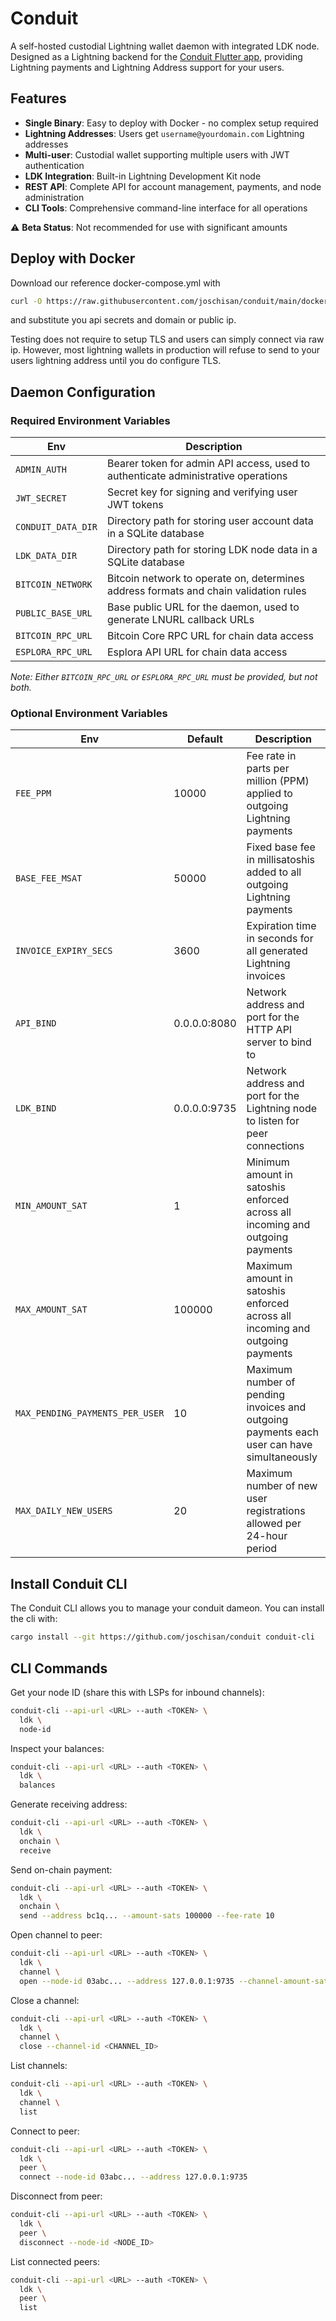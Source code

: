 # Conduit

A self-hosted custodial Lightning wallet daemon with integrated LDK node. Designed as a Lightning backend for the [Conduit Flutter app](https://github.com/joschisan/conduit-app), providing Lightning payments and Lightning Address support for your users.

## Features

- **Single Binary**: Easy to deploy with Docker - no complex setup required
- **Lightning Addresses**: Users get `username@yourdomain.com` Lightning addresses
- **Multi-user**: Custodial wallet supporting multiple users with JWT authentication
- **LDK Integration**: Built-in Lightning Development Kit node
- **REST API**: Complete API for account management, payments, and node administration
- **CLI Tools**: Comprehensive command-line interface for all operations

⚠️ **Beta Status**: Not recommended for use with significant amounts

## Deploy with Docker

Download our reference docker-compose.yml with

```bash
curl -O https://raw.githubusercontent.com/joschisan/conduit/main/docker-compose.yml
```

and substitute you api secrets and domain or public ip. 

Testing does not require to setup TLS and users can simply connect via raw ip. However, most lightning wallets in production will refuse to send to your users lightning address until you do configure TLS.

## Daemon Configuration

### Required Environment Variables

| Env | Description |
|-----|-------------|
| `ADMIN_AUTH` | Bearer token for admin API access, used to authenticate administrative operations |
| `JWT_SECRET` | Secret key for signing and verifying user JWT tokens |
| `CONDUIT_DATA_DIR` | Directory path for storing user account data in a SQLite database |
| `LDK_DATA_DIR` | Directory path for storing LDK node data in a SQLite database |
| `BITCOIN_NETWORK` | Bitcoin network to operate on, determines address formats and chain validation rules |
| `PUBLIC_BASE_URL` | Base public URL for the daemon, used to generate LNURL callback URLs |
| `BITCOIN_RPC_URL` | Bitcoin Core RPC URL for chain data access |
| `ESPLORA_RPC_URL` | Esplora API URL for chain data access |

*Note: Either `BITCOIN_RPC_URL` or `ESPLORA_RPC_URL` must be provided, but not both.*

### Optional Environment Variables

| Env | Default | Description |
|-----|---------|-------------|
| `FEE_PPM` | 10000 | Fee rate in parts per million (PPM) applied to outgoing Lightning payments |
| `BASE_FEE_MSAT` | 50000 | Fixed base fee in millisatoshis added to all outgoing Lightning payments |
| `INVOICE_EXPIRY_SECS` | 3600 | Expiration time in seconds for all generated Lightning invoices |
| `API_BIND` | 0.0.0.0:8080 | Network address and port for the HTTP API server to bind to |
| `LDK_BIND` | 0.0.0.0:9735 | Network address and port for the Lightning node to listen for peer connections |
| `MIN_AMOUNT_SAT` | 1 | Minimum amount in satoshis enforced across all incoming and outgoing payments |
| `MAX_AMOUNT_SAT` | 100000 | Maximum amount in satoshis enforced across all incoming and outgoing payments |
| `MAX_PENDING_PAYMENTS_PER_USER` | 10 | Maximum number of pending invoices and outgoing payments each user can have simultaneously |
| `MAX_DAILY_NEW_USERS` | 20 | Maximum number of new user registrations allowed per 24-hour period |

## Install Conduit CLI

The Conduit CLI allows you to manage your conduit dameon. You can install the cli with:

```bash
cargo install --git https://github.com/joschisan/conduit conduit-cli
```

## CLI Commands

Get your node ID (share this with LSPs for inbound channels):

```bash
conduit-cli --api-url <URL> --auth <TOKEN> \
  ldk \
  node-id
```

Inspect your balances:

```bash
conduit-cli --api-url <URL> --auth <TOKEN> \
  ldk \
  balances
```

Generate receiving address:

```bash
conduit-cli --api-url <URL> --auth <TOKEN> \
  ldk \
  onchain \
  receive
```

Send on-chain payment:

```bash
conduit-cli --api-url <URL> --auth <TOKEN> \
  ldk \
  onchain \
  send --address bc1q... --amount-sats 100000 --fee-rate 10
```

Open channel to peer:

```bash
conduit-cli --api-url <URL> --auth <TOKEN> \
  ldk \
  channel \
  open --node-id 03abc... --address 127.0.0.1:9735 --channel-amount-sats 1000000
```

Close a channel:

```bash
conduit-cli --api-url <URL> --auth <TOKEN> \
  ldk \
  channel \
  close --channel-id <CHANNEL_ID>
```

List channels:

```bash
conduit-cli --api-url <URL> --auth <TOKEN> \
  ldk \
  channel \
  list
```

Connect to peer:

```bash
conduit-cli --api-url <URL> --auth <TOKEN> \
  ldk \
  peer \
  connect --node-id 03abc... --address 127.0.0.1:9735
```

Disconnect from peer:

```bash
conduit-cli --api-url <URL> --auth <TOKEN> \
  ldk \
  peer \
  disconnect --node-id <NODE_ID>
```

List connected peers:

```bash
conduit-cli --api-url <URL> --auth <TOKEN> \
  ldk \
  peer \
  list
```

